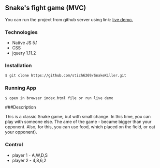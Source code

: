 ## Snake's fight game (MVC)

You can run the project from github server using link: [live demo.](http://stich6269.github.io/SnakeKiller/) 

### Technologies

- Native JS 5.1
- CSS
- jquery 1.11.2

### Installation

```sh
$ git clone https://github.com/stich6269/SnakeKiller.git
```

### Running App

```sh
$ open in browser index.html file or run live demo
```

###Description

This is a classic Snake game, but with small change. 
In this time, you can play with someone else. The ame of the game - 
became bigger than your opponent. Also, for this, you can use food, 
which placed on the field, or eat your opponent). 

### Control
- player 1 - A,W,D,S
- player 2 - 4,8,6,2